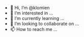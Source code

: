 - 👋 Hi, I’m @klomien
- 👀 I’m interested in ...
- 🌱 I’m currently learning ...
- 💞️ I’m looking to collaborate on ...
- 📫 How to reach me ...

<!---
klomien/klomien is a ✨ special ✨ repository because its `README.md` (this file) appears on your GitHub profile.
You can click the Preview link to take a look at your changes.
--->

